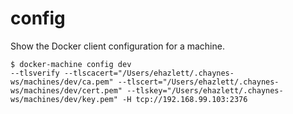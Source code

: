 <!--[metadata]>
+++
title = "config"
description = "Show client configuration"
keywords = ["machine, config, subcommand"]
[menu.main]
parent="smn_machine_subcmds"
+++
<![end-metadata]-->

# config

Show the Docker client configuration for a machine.

    $ docker-machine config dev
    --tlsverify --tlscacert="/Users/ehazlett/.chaynes-ws/machines/dev/ca.pem" --tlscert="/Users/ehazlett/.chaynes-ws/machines/dev/cert.pem" --tlskey="/Users/ehazlett/.chaynes-ws/machines/dev/key.pem" -H tcp://192.168.99.103:2376
